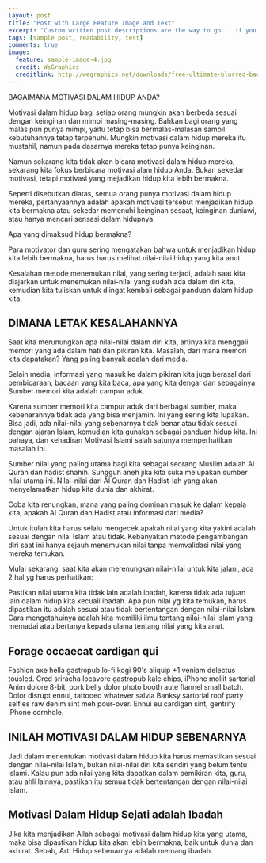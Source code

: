 ```yaml
---
layout: post
title: "Post with Large Feature Image and Text"
excerpt: "Custom written post descriptions are the way to go... if you're not lazy."
tags: [sample post, readability, test]
comments: true
image:
  feature: sample-image-4.jpg
  credit: WeGraphics
  creditlink: http://wegraphics.net/downloads/free-ultimate-blurred-background-pack/
---
```


BAGAIMANA MOTIVASI DALAM HIDUP ANDA?

Motivasi dalam hidup bagi setiap orang mungkin akan berbeda sesuai dengan keinginan dan mimpi masing-masing. Bahkan bagi orang yang malas pun punya mimpi, yaitu tetap bisa bermalas-malasan sambil kebutuhannya tetap terpenuhi. Mungkin motivasi dalam hidup mereka itu mustahil, namun pada dasarnya mereka tetap punya keinginan.

Namun sekarang kita tidak akan bicara motivasi dalam hidup mereka, sekarang kita fokus berbicara motivasi alam hidup Anda. Bukan sekedar motivasi, tetapi motivasi yang mejadikan hidup kita lebih bermakna.

Seperti disebutkan diatas, semua orang punya motivasi dalam hidup mereka, pertanyaannya adalah apakah motivasi tersebut menjadikan hidup kita bermakna atau sekedar memenuhi keinginan sesaat, keinginan duniawi, atau hanya mencari sensasi dalam hidupnya.

Apa yang dimaksud hidup bermakna?

Para motivator dan guru sering mengatakan bahwa untuk menjadikan hidup kita lebih bermakna, harus harus melihat nilai-nilai hidup yang kita anut.

Kesalahan metode menemukan nilai, yang sering terjadi, adalah saat kita diajarkan untuk menemukan nilai-nilai yang sudah ada dalam diri kita, kemudian kita tuliskan untuk diingat kembali sebagai panduan dalam hidup kita.

## DIMANA LETAK KESALAHANNYA

Saat kita merunungkan apa nilai-nilai dalam diri kita, artinya kita menggali memori yang ada dalam hati dan pikiran kita. Masalah, dari mana memori kita dapatakan? Yang paling banyak adalah dari media.

Selain media, informasi yang masuk ke dalam pikiran kita juga berasal dari pembicaraan, bacaan yang kita baca, apa yang kita dengar dan sebagainya. Sumber memori kita adalah campur aduk.

Karena sumber memori kita campur aduk dari berbagai sumber, maka kebenarannya tidak ada yang bisa menjamin. Ini yang sering kita lupakan. Bisa jadi, ada nilai-nilai yang sebenarnya tidak benar atau tidak sesuai dengan ajaran Islam, kemudian kita gunakan sebagai panduan hidup kita. Ini bahaya, dan kehadiran Motivasi Islami salah satunya memperhatikan masalah ini.

Sumber nilai yang paling utama bagi kita sebagai seorang Muslim adalah Al Quran dan hadist shahih. Sungguh aneh jika kita suka melupakan sumber nilai utama ini. Nilai-nilai dari Al Quran dan Hadist-lah yang akan menyelamatkan hidup kita dunia dan akhirat.

Coba kita renungkan, mana yang paling dominan masuk ke dalam kepala kita, apakah Al Quran dan Hadist atau informasi dari media?

Untuk itulah kita harus selalu mengecek apakah nilai yang kita yakini adalah sesuai dengan nilai Islam atau tidak. Kebanyakan metode pengambangan diri saat ini hanya sejauh menemukan nilai tanpa memvalidasi nilai yang mereka temukan.

Mulai sekarang, saat kita akan merenungkan nilai-nilai untuk kita jalani, ada 2 hal yg harus perhatikan:

Pastikan nilai utama kita tidak lain adalah ibadah, karena tidak ada tujuan lain dalam hidup kita kecuali ibadah.
Apa pun nilai yg kita temukan, harus dipastikan itu adalah sesuai atau tidak bertentangan dengan nilai-nilai Islam. Cara mengetahuinya adalah kita memiliki ilmu tentang nilai-nilai Islam yang memadai atau bertanya kepada ulama tentang nilai yang kita anut.

## Forage occaecat cardigan qui

Fashion axe hella gastropub lo-fi kogi 90's aliquip +1 veniam delectus tousled. Cred sriracha locavore gastropub kale chips, iPhone mollit sartorial. Anim dolore 8-bit, pork belly dolor photo booth aute flannel small batch. Dolor disrupt ennui, tattooed whatever salvia Banksy sartorial roof party selfies raw denim sint meh pour-over. Ennui eu cardigan sint, gentrify iPhone cornhole. 


## INILAH MOTIVASI DALAM HIDUP SEBENARNYA

Jadi dalam menentukan motivasi dalam hidup kita harus memastikan sesuai dengan nilai-nilai Islam, bukan nilai-nilai diri kita sendiri yang belum tentu islami. Kalau pun ada nilai yang kita dapatkan dalam pemikiran kita, guru, atau ahli lainnya, pastikan itu semua tidak bertentangan dengan nilai-nilai Islam.

## Motivasi Dalam Hidup Sejati adalah Ibadah

Jika kita menjadikan Allah sebagai motivasi dalam hidup kita yang utama, maka bisa dipastikan hidup kita akan lebih bermakna, baik untuk dunia dan akhirat. Sebab, Arti Hidup sebenarnya adalah memang ibadah.

[^1]: Texture image courtesty of [Lovetextures](http://www.lovetextures.com/)
